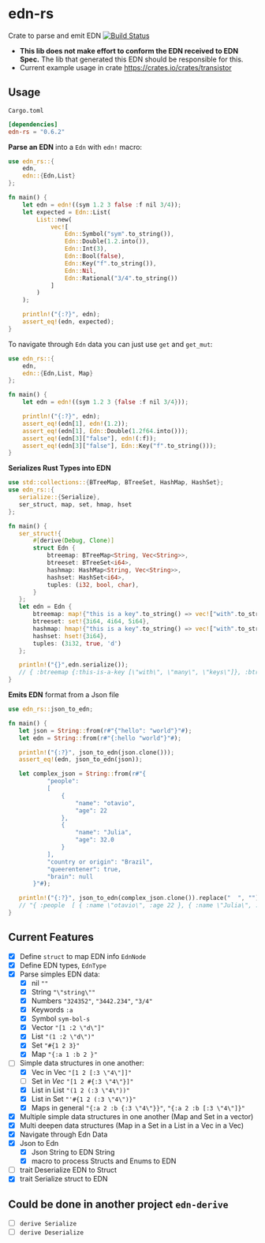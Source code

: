 # edn-rs

Crate to parse and emit EDN [![Build Status](https://travis-ci.org/naomijub/edn-rs.svg?branch=master)](https://travis-ci.org/naomijub/edn-rs)
* **This lib does not make effort to conform the EDN received to EDN Spec.** The lib that generated this EDN should be responsible for this.
* Current example usage in crate https://crates.io/crates/transistor 

## Usage

`Cargo.toml`
```toml
[dependencies]
edn-rs = "0.6.2"
```

**Parse an EDN** into a `Edn` with `edn!` macro:
```rust
use edn_rs::{
    edn,
    edn::{Edn,List}
};

fn main() {
    let edn = edn!((sym 1.2 3 false :f nil 3/4));
    let expected = Edn::List(
        List::new(
            vec![
                Edn::Symbol("sym".to_string()),
                Edn::Double(1.2.into()),
                Edn::Int(3),
                Edn::Bool(false),
                Edn::Key("f".to_string()),
                Edn::Nil,
                Edn::Rational("3/4".to_string())
            ]
        )
    );

    println!("{:?}", edn);
    assert_eq!(edn, expected);
}
```

To navigate through `Edn` data you can just use `get` and `get_mut`:

```rust
use edn_rs::{
    edn,
    edn::{Edn,List, Map}
};

fn main() {
    let edn = edn!((sym 1.2 3 {false :f nil 3/4}));

    println!("{:?}", edn);
    assert_eq!(edn[1], edn!(1.2));
    assert_eq!(edn[1], Edn::Double(1.2f64.into()));
    assert_eq!(edn[3]["false"], edn!(:f));
    assert_eq!(edn[3]["false"], Edn::Key("f".to_string()));
}
```

**Serializes Rust Types into EDN**
 ```rust
use std::collections::{BTreeMap, BTreeSet, HashMap, HashSet};
use edn_rs::{
    serialize::{Serialize},
    ser_struct, map, set, hmap, hset
};

fn main() {
    ser_struct!{
        #[derive(Debug, Clone)]
        struct Edn {
            btreemap: BTreeMap<String, Vec<String>>,
            btreeset: BTreeSet<i64>,
            hashmap: HashMap<String, Vec<String>>,
            hashset: HashSet<i64>,
            tuples: (i32, bool, char),
        }
    };
    let edn = Edn {
        btreemap: map!{"this is a key".to_string() => vec!["with".to_string(), "many".to_string(), "keys".to_string()]},
        btreeset: set!{3i64, 4i64, 5i64},
        hashmap: hmap!{"this is a key".to_string() => vec!["with".to_string(), "many".to_string(), "keys".to_string()]},
        hashset: hset!{3i64},
        tuples: (3i32, true, 'd')
    };

    println!("{}",edn.serialize());
    // { :btreemap {:this-is-a-key [\"with\", \"many\", \"keys\"]}, :btreeset #{3, 4, 5}, :hashmap {:this-is-a-key [\"with\", \"many\", \"keys\"]}, :hashset #{3}, :tuples (3, true, \\d), }
}
```

**Emits EDN** format from a Json file
 ```rust
use edn_rs::json_to_edn;

fn main() {
    let json = String::from(r#"{"hello": "world"}"#);
    let edn = String::from(r#"{:hello "world"}"#);

    println!("{:?}", json_to_edn(json.clone()));
    assert_eq!(edn, json_to_edn(json));

    let complex_json = String::from(r#"{
            "people": 
            [
                {
                    "name": "otavio",
                    "age": 22
                },
                {
                    "name": "Julia",
                    "age": 32.0
                }
            ],
            "country or origin": "Brazil",
            "queerentener": true,
            "brain": null
        }"#);

    println!("{:?}", json_to_edn(complex_json.clone()).replace("  ", "").replace("\n", " "));
    // "{ :people  [ { :name \"otavio\", :age 22 }, { :name \"Julia\", :age 32.0 } ], :country-or-origin \"Brazil\", :queerentener true, :brain nil }"
}
 ```

## Current Features
- [x] Define `struct` to map EDN info `EdnNode`
- [x] Define EDN types, `EdnType`
- [x] Parse simples EDN data:
    - [x] nil `""`
    - [x] String `"\"string\""`
    - [x] Numbers `"324352"`, `"3442.234"`, `"3/4"`
    - [x] Keywords `:a`
    - [x] Symbol `sym-bol-s`
    - [x] Vector `"[1 :2 \"d\"]"`
    - [x] List `"(1 :2 \"d\")"`
    - [x] Set `"#{1 2 3}"`
    - [x] Map `"{:a 1 :b 2 }"`
- [ ] Simple data structures in one another:
    - [x] Vec in Vec `"[1 2 [:3 \"4\"]]"`
    - [ ] Set in _Vec_ `"[1 2 #{:3 \"4\"}]"`
    - [x] List in List `"(1 2 (:3 \"4\"))"`
    - [x] List in Set `"'#{1 2 (:3 \"4\")}"`
    - [x] Maps in general `"{:a 2 :b {:3 \"4\"}}"`, `"{:a 2 :b [:3 \"4\"]}"`
- [x] Multiple simple data structures in one another (Map and Set in a vector)
- [x] Multi deepen data structures (Map in a Set in a List in a  Vec in a Vec)
- [x] Navigate through Edn Data 
- [x] Json to Edn
    - [x] Json String to EDN String
    - [x] macro to process Structs and Enums to EDN
- [ ] trait Deserialize EDN to Struct
- [x] trait Serialize struct to EDN

## Could be done in another project `edn-derive`
- [ ] `derive Serialize`
- [ ] `derive Deserialize`
